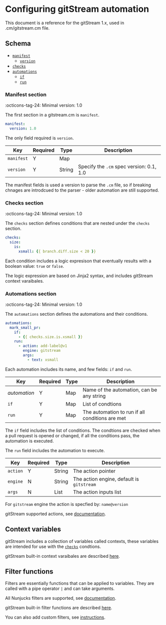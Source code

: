 # Configuring gitStream automation

This document is a reference for the gitStream 1.x, used in .cm/gitstream.cm file.

## Schema

- [`manifest`](#manifest-section)
    - [`version`](#manifest-section)
- [`checks`](#checks-section)
- [`automations`](#automations-section)
    - [`if`](#automations-section)
    - [`run`](#automations-section)

### Manifest section

:octicons-tag-24: Minimal version: 1.0

The first section in a gitstream.cm is `manifest`.

```yaml
manifest: 
  version: 1.0
```

The only field required is `version`.

| Key         | Required | Type    | Description                              |
| ----------- | ---------|---------|----------------------------------------- |
| `manifest`  | Y        | Map     |                                          |
| `version`   | Y        | String  | Specify the `.cm` spec version: 0.1, 1.0 |

The manifest fields is used a version to parse the `.cm` file, so if breaking chnages are 
introdcued to the parser - older automation are still supported.

### Checks section

:octicons-tag-24: Minimal version: 1.0

The `checks` section defines conditions that are nested under the `checks` section.  

```yaml
checks:
  size:
    is:
      xsmall: {{ branch.diff.size < 20 }}
```

Each condition includes a logic expresison that eventually results with a boolean value: `true` or `false`. 

The logic expression are based on Jinja2 syntax, and includes gitStream context varaibales.


### Automations section

:octicons-tag-24: Minimal version: 1.0

The `automations` section defines the automations and their conditions. 

```yaml
automations:
  mark_small_pr:
    if:
      - {{ checks.size.is.xsmall }}
    run:
      - action: add-label@v1
        engine: gitstream
        args:
          - text: xsmall
```

Each automation includes its name, and few fields: `if` and `run`.

| Key          | Required | Type    | Description                                     |
|--------------|----------|---------|------------------------------------------------ |
| _automation_ | Y        | Map     | Name of the automation, can be any string       |
| `if`         | Y        | Map     | List of condtions                               |
| `run`        | Y        | Map     | The automation to run if all conditions are met |

The `if` field includes the list of conditions. The condtions are checked when a pull request is opened or changed, if all the conditions pass, the automation is executed.

The `run` field includes the automation to execute. 

| Key         | Required | Type    | Description                                     |
| ----------- | ---------|---------|------------------------------------------------ |
| `action`    | Y        | String  | The action pointer                              |
| `engine`    | N        | String  | The action engine, default is `gitstream`       |
| `args`      | N        | List    | The action inputs list                          |

For `gitstream` engine the action is specfied by: `name@version`

gitStream supported actions, see [documentation](25_gitstream-actions.md).

## Context variables

gitStream includes a collection of variables called contexts, these variables are intended 
for use with the [`checks`]() condtions.

gitStream built-in context varaibales are described [here](21_gitstream-context.md).

## Filter functions

Filters are essentially functions that can be applied to variables. They are called with a pipe 
operator `|` and can take arguments. 

All Nunjucks filters are supported, see [documentation](https://mozilla.github.io/nunjucks/templating.html#builtin-filters).

gitStream built-in filter functions are described [here](23_gitstream-filters.md).

You can also add custom filters, see [instructions](24_custom-filters.md).
